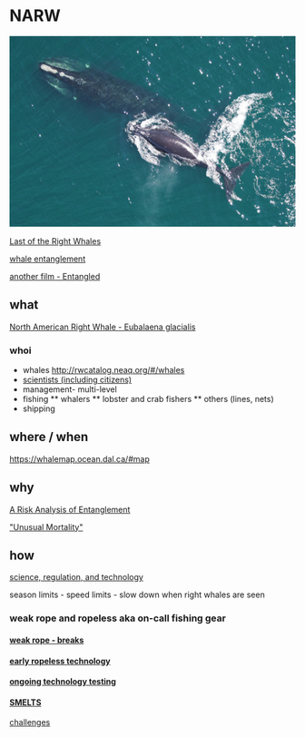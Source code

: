 # NARW 
![North American Right Whale - Eubalaena glacialis](D540D218-14A3-41CC-A279-9607FC1EE487.jpeg)

[Last of the Right Whales](https://lastoftherightwhales.com)

[whale entanglement](https://www.andersoncabotcenterforoceanlife.org/blog/scenes-from-a-right-whale-entanglement)

[another film - Entangled](https://entangled-film.com/)

## what 

[North American Right Whale - Eubalaena glacialis](https://www.fisheries.noaa.gov/species/north-atlantic-right-whale)

### whoi
* whales http://rwcatalog.neaq.org/#/whales
* [scientists (including citizens)](https://www.whoi.edu/know-your-ocean/ocean-topics/ocean-life/right-whales/)
* management- multi-level
* fishing 
** whalers 
** lobster and crab fishers
** others (lines, nets)
* shipping

## where / when  
   https://whalemap.ocean.dal.ca/#map

## why

[A Risk Analysis of Entanglement](https://storymaps.arcgis.com/stories/efb2e1d058054fb6a1487d964397bffd)

["Unusual Mortality"](https://www.fisheries.noaa.gov/national/marine-life-distress/2017-2022-north-atlantic-right-whale-unusual-mortality-event)

## how 

[science, regulation, and technology](https://www.fisheries.noaa.gov/search?oq=north+american+right+whale)

season limits -
speed limits - slow down when right whales are seen

### weak rope and ropeless aka on-call fishing gear

#### [weak rope - breaks](https://www.mass.gov/doc/12422-dmf-offering-free-buoy-line-marking-materials-and-additional-free-weak-rope/download)
    
#### [early ropeless technology](https://www.whoi.edu/oceanus/feature/whale-safe-fishing-gear/)

#### [ongoing technology testing](https://www.mass.gov/service-details/ropeless-fishing-gear-feasibility-study)

#### [SMELTS](https://www.smelts.org/)

[challenges](https://capecodfishermen.org/item/aidsropelesshear-0127?category_id=9)
